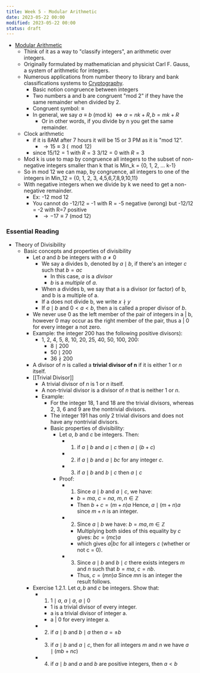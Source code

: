 ```yaml
---
title: Week 5 - Modular Arithmetic
date: 2023-05-22 00:00
modified: 2023-05-22 00:00
status: draft
---
```


* [Modular Arithmetic](../../../../../../permanent/modular-arithmetic.md)
    * Think of it as a way to "classify integers", an arithmetic over integers.
    * Originally formulated by mathematician and physicist Carl F. Gauss, a system of arithmetic for integers.
    * Numerous applications from number theory to library and bank classifications systems to [Cryptography](../../../../../../permanent/cryptography.md).
        * Basic notion congruence between integers
        * Two numbers a and b are congruent "mod 2" if they have the same remainder when divided by 2.
        * Congruent symbol: $\equiv$
        * In general, we say $a \equiv b$ (mod k) $\Leftrightarrow a = nk + R, b=mk + R$
            * Or in other words, if you divide by n you get the same remainder.
    * Clock arithmetic
        * if it is 8AM after 7 hours it will be 15 or 3 PM as it is "mod 12".
            * $\rightarrow 15 \equiv 3$ $(\mod 12)$
        * since $15/12=1$ with $R=3$ $3/12=0$ with $R=3$
    * Mod k is use to map by congruence all integers to the subset of non-negative integers smaller than k that is Min_k = {0, 1, 2, ... k-1}
    * So in mod 12 we can map, by congruence, all integers to one of the integers in Min_12 = {0, 1, 2, 3, 4,5,6,7,8,9,10,11}
    * With negative integers when we divide by k we need to get a non-negative remainder.
        * Ex: -12 mod 12
        * You cannot do -12/12 = -1 with R = -5 negative (wrong) but -12/12 = -2 with R=7 positive
            * $\rightarrow -17 \equiv 7$ (mod 12)

### Essential Reading

* Theory of Divisibility
    * Basic concepts and properties of divisibility
        * Let $a$ and $b$ be integers with $a \ne  0$
            * We say a divides b, denoted by $a \mid b$, if there's an integer $c$ such that $b = ac$
                * In this case, $a$ is a *divisor*
                * $b$ is a *multiple* of $a$.
            * When a divides b, we say that a is a divisor (or factor) of b, and b is a multiple of a.
            * If a does not divide b, we write $x\nmid y$
            * If $a \mid b$ and $0 < a < b$, then a is called a proper divisor of $b$.
        * We never use 0 as the left member of the pair of integers in a | b, however 0 may occur as the right member of the pair, thus a | 0 for every integer a not zero.
        * Example: the integer 200 has the following positive divisors):
            * 1, 2, 4, 5, 8, 10, 20, 25, 40, 50, 100, 200:
                * $8 \mid 200$
                * $50 \mid 200$
                * $36 \nmid 200$
        * A divisor of $n$ is called a **trivial divisor of n** if it is either 1 or $n$ itself.
        * [[Trivial Divisor]]
            * A trivial divisor of $n$ is $1$ or $n$ itself.
            * A non-trivial divisor is a divisor of $n$ that is neither 1 or $n$.
            * Example:
                * For the integer 18, 1 and 18 are the trivial divisors, whereas 2, 3, 6 and 9 are the nontrivial divisors.
                * The integer 191 has only 2 trivial divisors and does not have any nontrivial divisors.
                * Basic properties of divisibility:
                    * Let $a$, $b$ and $c$ be integers. Then:
                        * 1) if $a \mid b$ and $a \mid c$ then $a \mid (b + c)$
                        * 2) if $a \mid b$ and $a \mid bc$ for any integer $c$.
                        * 3) if $a \mid b$ and $b \mid c$ then $a \mid c$
                    * Proof:
                        * 1) Since $a \mid b$ and $a \mid c$, we have:
                            * $b = ma$, $c = na$, $m, n \in \mathbb{Z}$
                            * Then $b + c = (m + n)a$ Hence, $a \mid (m + n)a$ since $m + n$ is an integer.
                        * 2) Since $a \mid b$ we have: $b = ma, m \in \mathbb{Z}$
                            * Multiplying both sides of this equality by $c$ gives: $bc = (mc)a$
                            * which gives $a | bc$ for all integers $c$ (whether or not c = 0).
                        * 3) Since $a \mid b$ and $b \mid c$ there exists integers $m$ and $n$ such that $b = ma$, $c = nb$.
                            * Thus, $c = (mn)a$ Since $mn$ is an integer the result follows.
        * Exercise 1.2.1. Let $a, b$ and $c$ be integers. Show that:
            * 1) $1 \mid a$, $a \mid a$, $a \mid 0$
                * 1 is a trivial divisor of every integer.
                * a is a trivial divisor of integer a.
                * a | 0 for every integer a.
            * 2) if $a \mid b$ and $b \mid a$ then $a = \pm b$
            * 3) if $a \mid b$ and $a \mid c$, then for all integers $m$ and $n$ we have $a \mid (mb + nc)$
            * 4) if $a \mid b$ and $a$ and $b$ are positive integers, then $a < b$
